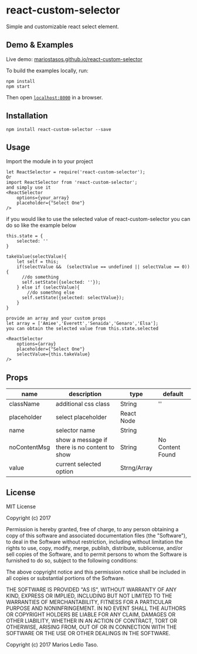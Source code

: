 # react-custom-selector

Simple and customizable react select element.


## Demo & Examples

Live demo: [mariostasos.github.io/react-custom-selector](http://mariostasos.github.io/react-custom-selector/)

To build the examples locally, run:

```
npm install
npm start
```

Then open [`localhost:8000`](http://localhost:8000) in a browser.


## Installation

```
npm install react-custom-selector --save
```


## Usage
Import the module in to your project
```
let ReactSelector = require('react-custom-selector');
Or
import ReactSelector from 'react-custom-selector';
and simply use it
<ReactSelector
	options={your_array}
	placeholder={"Select One"}
/>
```

if you would like to use the selected value of react-custom-selector 
you can do so like the example below

```
this.state = {
	selected: ''
}

takeValue(selectValue){
    let self = this;
    if(selectValue &&  (selectValue == undefined || selectValue == 0)) {
      //do something
      self.setState({selected: ''});
    } else if (selectValue){
    	//do somethng else
      self.setState({selected: selectValue});
	}
}

provide an array and your custom props
let array = ['Amiee','Everett','Senaida','Genaro','Elsa'];
you can obtain the selected value from this.state.selected

<ReactSelector
	options={array}
	placeholder={"Select One"}
	selectValue={this.takeValue}
/>
```
## Props
| name         | description                                    | type        | default          |
|--------------|------------------------------------------------|-------------|------------------|
| className    | additional css class                           | String      | ''               |
| placeholder  | select placeholder                             | React Node  |                  |
| name         | selector name                                  | String      |                  |
| noContentMsg | show a message if  there is no content to show | String      | No Content Found |
| value        | current selected option                        | Strng/Array |                  |
    

## License

MIT License

Copyright (c) 2017 

Permission is hereby granted, free of charge, to any person obtaining a copy
of this software and associated documentation files (the "Software"), to deal
in the Software without restriction, including without limitation the rights
to use, copy, modify, merge, publish, distribute, sublicense, and/or sell
copies of the Software, and to permit persons to whom the Software is
furnished to do so, subject to the following conditions:

The above copyright notice and this permission notice shall be included in all
copies or substantial portions of the Software.

THE SOFTWARE IS PROVIDED "AS IS", WITHOUT WARRANTY OF ANY KIND, EXPRESS OR
IMPLIED, INCLUDING BUT NOT LIMITED TO THE WARRANTIES OF MERCHANTABILITY,
FITNESS FOR A PARTICULAR PURPOSE AND NONINFRINGEMENT. IN NO EVENT SHALL THE
AUTHORS OR COPYRIGHT HOLDERS BE LIABLE FOR ANY CLAIM, DAMAGES OR OTHER
LIABILITY, WHETHER IN AN ACTION OF CONTRACT, TORT OR OTHERWISE, ARISING FROM,
OUT OF OR IN CONNECTION WITH THE SOFTWARE OR THE USE OR OTHER DEALINGS IN THE
SOFTWARE.


Copyright (c) 2017 Marios Ledio Taso.

